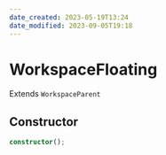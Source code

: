 ```yaml
---
date_created: 2023-05-19T13:24
date_modified: 2023-09-05T19:18
---
```

# WorkspaceFloating

Extends `WorkspaceParent`

## Constructor

```ts
constructor();
```
